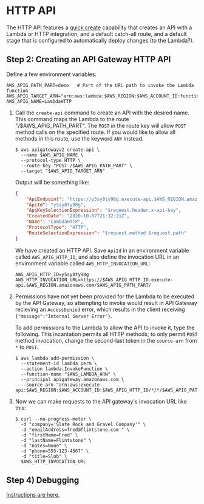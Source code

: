 # HTTP API
The HTTP API features a
[quick create](https://docs.aws.amazon.com/apigateway/latest/developerguide/http-api-develop.html#http-api-examples.cli.quick-create)
capability that creates an API with a Lambda or HTTP integration, and a default catch-all route,
and a default stage that is configured to automatically deploy changes (to the Lambda?).


## Step 2: Creating an API Gateway HTTP API

Define a few environment variables:

```script
AWS_APIG_PATH_PART=demo   # Part of the URL path to invoke the Lambda function
AWS_APIG_TARGET_ARN="arn:aws:lambda:$AWS_REGION:$AWS_ACCOUNT_ID:function:$AWS_LAMBDA_NAME"
AWS_APIG_NAME=LambdaHTTP
```

1. Call the `create-api` command to create an API with the desired name.
   This command maps the Lambda to the route "/$AWS_APIG_PATH_PART".
   The `POST` in the route key will allow `POST` method calls on the specified route.
   If you would like to allow all methods in this route, use the keyword `ANY` instead.

   ```script
   $ aws apigatewayv2 create-api \
     --name $AWS_APIG_NAME \
     --protocol-type HTTP \
     --route-key "POST /$AWS_APIG_PATH_PART" \
     --target "$AWS_APIG_TARGET_ARN"
   ```

   Output will be something like:

   ```json
   {
       "ApiEndpoint": "https://y5sy8ty98g.execute-api.$AWS_REGION.amazonaws.com",
       "ApiId": "y5sy8ty98g",
       "ApiKeySelectionExpression": "$request.header.x-api-key",
       "CreatedDate": "2020-10-07T21:32:21Z",
       "Name": "LambdaHTTP",
       "ProtocolType": "HTTP",
       "RouteSelectionExpression": "$request.method $request.path"
   }
   ```

   We have created an HTTP API.
   Save `ApiId` in an environment variable called `AWS_APIG_HTTP_ID`, and also
   define the invocation URL in an environment variable called `AWS_HTTP_INVOCATION_URL`:

   ```script
   AWS_APIG_HTTP_ID=y5sy8ty98g
   AWS_HTTP_INVOCATION_URL=https://$AWS_APIG_HTTP_ID.execute-api.$AWS_REGION.amazonaws.com/$AWS_APIG_PATH_PART/
   ```

2. Permissions have not yet been provided for the Lambda to be executed by the API Gateway, so
   attempting to invoke would result in API Gateway recieving an `AccessDenied` error,
   which results in the client receiving `{"message":"Internal Server Error"}`.

   To add permissions to the Lambda to allow the API to invoke it, type the following.
   This incantation permits all HTTP methods; to only permit `POST` method invocation,
   change the second-last token in the `source-arn` from `*` to `POST`.

   ```script
   $ aws lambda add-permission \
     --statement-id lambda perm \
     --action lambda:InvokeFunction \
     --function-name "$AWS_LAMBDA_ARN" \
     --principal apigateway.amazonaws.com \
     --source-arn "arn:aws:execute-api:$AWS_REGION:$AWS_ACCOUNT_ID:$AWS_APIG_HTTP_ID/*/*/$AWS_APIG_PATH_PART"
   ```

3. Now we can make requests to the API gateway's invocation URL like this:

   ```script
   $ curl --no-progress-meter \
     -d "company='Slate Rock and Gravel Company'" \
     -d "emailAddress=fred@flintstone.com'" \
     -d "firstName=Fred" \
     -d "lastName=Flintstone" \
     -d "notes=None" \
     -d "phone=555-123-4567" \
     -d "title=Slob" \
     $AWS_HTTP_INVOCATION_URL
   ```

## Step 4) Debugging
[Instructions are here.](DEBUGGING.md)
